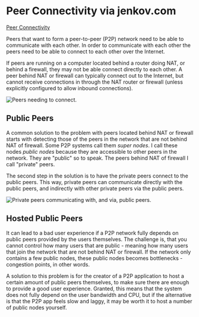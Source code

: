 # Peer Connectivity via jenkov.com

[Peer Connectivity](https://jenkov.com/tutorials/p2p/peer-connectivity.html)

Peers that want to form a peer-to-peer (P2P) network need to be able to communicate with each other. In order to communicate with each other the peers need to be able to connect to each other over the Internet.

If peers are running on a computer located behind a router doing NAT, or behind a firewall, they may not be able connect directly to each other. A peer behind NAT or firewall can typically connect out to the Internet, but cannot receive connections in through the NAT router or firewall (unless explicitly configured to allow inbound connections).

![Peers needing to connect.](https://jenkov.com/images/p2p/peer-connectivity-1.png) 

## Public Peers

A common solution to the problem with peers located behind NAT or firewall starts with detecting those of the peers in the network that are not behind NAT of firewall. Some P2P systems call them _super nodes_. I call these nodes _public nodes_ because they are accessible to other peers in the network. They are "public" so to speak. The peers behind NAT of firewall I call "private" peers.

The second step in the solution is to have the private peers connect to the public peers. This way, private peers can communicate directly with the public peers, and indirectly with other private peers via the public peers.

![Private peers communicating with, and via, public peers.](https://jenkov.com/images/p2p/peer-connectivity-2.png) 

## Hosted Public Peers

It can lead to a bad user experience if a P2P network fully depends on public peers provided by the users themselves. The challenge is, that you cannot control how many users that are public - meaning how many users that join the network that are not behind NAT or firewall. If the network only contains a few public nodes, these public nodes becomes bottlenecks - congestion points, in other words.

A solution to this problem is for the creator of a P2P application to host a certain amount of public peers themselves, to make sure there are enough to provide a good user experience. Granted, this means that the system does not fully depend on the user bandwidth and CPU, but if the alternative is that the P2P app feels slow and laggy, it may be worth it to host a number of public nodes yourself.
